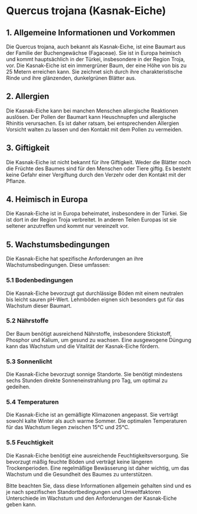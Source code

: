 # Quercus trojana (Kasnak-Eiche)

## 1. Allgemeine Informationen und Vorkommen
Die Quercus trojana, auch bekannt als Kasnak-Eiche, ist eine Baumart aus der Familie der Buchengewächse (Fagaceae). Sie ist in Europa heimisch und kommt hauptsächlich in der Türkei, insbesondere in der Region Troja, vor. Die Kasnak-Eiche ist ein immergrüner Baum, der eine Höhe von bis zu 25 Metern erreichen kann. Sie zeichnet sich durch ihre charakteristische Rinde und ihre glänzenden, dunkelgrünen Blätter aus.

## 2. Allergien
Die Kasnak-Eiche kann bei manchen Menschen allergische Reaktionen auslösen. Der Pollen der Baumart kann Heuschnupfen und allergische Rhinitis verursachen. Es ist daher ratsam, bei entsprechenden Allergien Vorsicht walten zu lassen und den Kontakt mit dem Pollen zu vermeiden.

## 3. Giftigkeit
Die Kasnak-Eiche ist nicht bekannt für ihre Giftigkeit. Weder die Blätter noch die Früchte des Baumes sind für den Menschen oder Tiere giftig. Es besteht keine Gefahr einer Vergiftung durch den Verzehr oder den Kontakt mit der Pflanze.

## 4. Heimisch in Europa
Die Kasnak-Eiche ist in Europa beheimatet, insbesondere in der Türkei. Sie ist dort in der Region Troja verbreitet. In anderen Teilen Europas ist sie seltener anzutreffen und kommt nur vereinzelt vor.

## 5. Wachstumsbedingungen
Die Kasnak-Eiche hat spezifische Anforderungen an ihre Wachstumsbedingungen. Diese umfassen:

### 5.1 Bodenbedingungen
Die Kasnak-Eiche bevorzugt gut durchlässige Böden mit einem neutralen bis leicht sauren pH-Wert. Lehmböden eignen sich besonders gut für das Wachstum dieser Baumart.

### 5.2 Nährstoffe
Der Baum benötigt ausreichend Nährstoffe, insbesondere Stickstoff, Phosphor und Kalium, um gesund zu wachsen. Eine ausgewogene Düngung kann das Wachstum und die Vitalität der Kasnak-Eiche fördern.

### 5.3 Sonnenlicht
Die Kasnak-Eiche bevorzugt sonnige Standorte. Sie benötigt mindestens sechs Stunden direkte Sonneneinstrahlung pro Tag, um optimal zu gedeihen.

### 5.4 Temperaturen
Die Kasnak-Eiche ist an gemäßigte Klimazonen angepasst. Sie verträgt sowohl kalte Winter als auch warme Sommer. Die optimalen Temperaturen für das Wachstum liegen zwischen 15°C und 25°C.

### 5.5 Feuchtigkeit
Die Kasnak-Eiche benötigt eine ausreichende Feuchtigkeitsversorgung. Sie bevorzugt mäßig feuchte Böden und verträgt keine längeren Trockenperioden. Eine regelmäßige Bewässerung ist daher wichtig, um das Wachstum und die Gesundheit des Baumes zu unterstützen.

Bitte beachten Sie, dass diese Informationen allgemein gehalten sind und es je nach spezifischen Standortbedingungen und Umweltfaktoren Unterschiede im Wachstum und den Anforderungen der Kasnak-Eiche geben kann.

